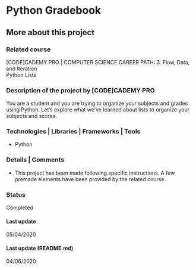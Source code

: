 # Python Gradebook

## More about this project

### Related course
[CODE]CADEMY PRO | COMPUTER SCIENCE CAREER PATH: 3. Flow, Data, and Iteration   
Python Lists

### Description of the project by [CODE]CADEMY PRO
You are a student and you are trying to organize your subjects and grades using Python. Let’s explore what we’ve learned about lists to organize your subjects and scores.

### Technologies | Libraries | Frameworks | Tools  
- Python

### Details | Comments
- This project has been made following specific instructions. A few premade elements have been provided by the related course.

### Status
Completed

#### Last update
05/04/2020

#### Last update (README.md)
04/06/2020
